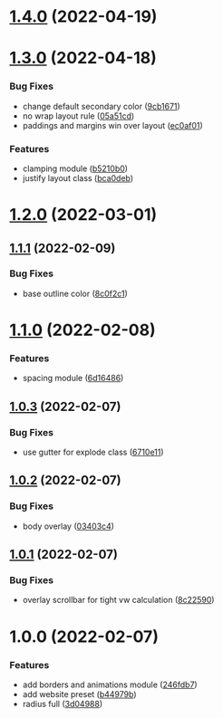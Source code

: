 # [1.4.0](https://github.com/chialab/cells/compare/v1.3.0...v1.4.0) (2022-04-19)

# [1.3.0](https://github.com/chialab/cells/compare/v1.2.0...v1.3.0) (2022-04-18)


### Bug Fixes

* change default secondary color ([9cb1671](https://github.com/chialab/cells/commit/9cb1671c4175ec70d4b05040b5fd76728abe09b0))
* no wrap layout rule ([05a51cd](https://github.com/chialab/cells/commit/05a51cd46d2046e2c1c9ac9b82abfd8e53fbb457))
* paddings and margins win over layout ([ec0af01](https://github.com/chialab/cells/commit/ec0af0177dfe500aeff56f72bd3f061d7610208e))


### Features

* clamping module ([b5210b0](https://github.com/chialab/cells/commit/b5210b0cc02278fd3c7aae42bb9850c0be737208))
* justify layout class ([bca0deb](https://github.com/chialab/cells/commit/bca0deb3de9c861ebb4bb272e04c359996dc4c36))

# [1.2.0](https://github.com/chialab/cells/compare/v1.1.1...v1.2.0) (2022-03-01)

## [1.1.1](https://github.com/chialab/cells/compare/v1.1.0...v1.1.1) (2022-02-09)


### Bug Fixes

* base outline color ([8c0f2c1](https://github.com/chialab/cells/commit/8c0f2c1bdb64a7a699289c1d371a4db03325da4d))

# [1.1.0](https://github.com/chialab/cells/compare/v1.0.3...v1.1.0) (2022-02-08)


### Features

* spacing module ([6d16486](https://github.com/chialab/cells/commit/6d1648686e97a7c352b327ced24790d67fc7b5b8))

## [1.0.3](https://github.com/chialab/cells/compare/v1.0.2...v1.0.3) (2022-02-07)


### Bug Fixes

* use gutter for explode class ([6710e11](https://github.com/chialab/cells/commit/6710e11c04f55cf0bf87c2bdf59ee4c7a584eb08))

## [1.0.2](https://github.com/chialab/cells/compare/v1.0.1...v1.0.2) (2022-02-07)


### Bug Fixes

* body overlay ([03403c4](https://github.com/chialab/cells/commit/03403c493ad30bf7a0ee7501a3240b4d585acd63))

## [1.0.1](https://github.com/chialab/cells/compare/v1.0.0...v1.0.1) (2022-02-07)


### Bug Fixes

* overlay scrollbar for tight vw calculation ([8c22590](https://github.com/chialab/cells/commit/8c225901c78ce9a1c4beaedd6153214dc049a517))

# 1.0.0 (2022-02-07)


### Features

* add borders and animations module ([246fdb7](https://github.com/chialab/cells/commit/246fdb7efa63411b90f5e085bcc79fe416cdde7d))
* add website preset ([b44979b](https://github.com/chialab/cells/commit/b44979bdb4d70382880dc20147591f1f88bb8ab6))
* radius full ([3d04988](https://github.com/chialab/cells/commit/3d04988ba258af24fc5490e6b9cae994c83f8a69))
